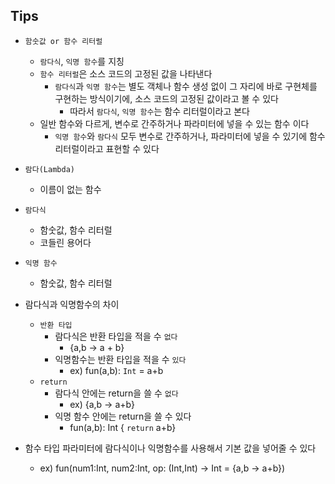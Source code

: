 ## Tips

* `함숫값 or 함수 리터럴`
    * `람다식`, `익명 함수`를 지칭
    * `함수 리터럴`은 소스 코드의 고정된 값을 나타낸다
        * `람다식`과 `익명 함수`는 별도 객체나 함수 생성 없이 그 자리에 바로 구현체를 구현하는 방식이기에, 소스 코드의 고정된 값이라고 볼 수 있다
            * 따라서 `람다식`, `익명 함수`는 함수 리터럴이라고 본다
    * 일반 함수와 다르게, 변수로 간주하거나 파라미터에 넣을 수 있는 함수 이다
        * `익명 함수`와 `람다식` 모두 변수로 간주하거나, 파라미터에 넣을 수 있기에 함수 리터럴이라고 표현할 수 있다
* `람다(Lambda)`
    * 이름이 없는 함수
* `람다식`
    * 함숫값, 함수 리터럴
    * 코들린 용어다
* `익명 함수`
    * 함숫값, 함수 리터럴


* 람다식과 익명함수의 차이
    * `반환 타입`
        * 람다식은 반환 타입을 적을 수 `없다`
            * {a,b -> a + b}
        * 익명함수는 반환 타입을 적을 수 `있다`
            * ex) fun(a,b): `Int` = a+b
    * `return`
        * 람다식 안에는 return을 쓸 수 `없다`
            * ex) {a,b -> a+b}
        * 익명 함수 안에는 return을 쓸 수 있다
            * fun(a,b): Int { `return` a+b}
* 함수 타입 파라미터에 람다식이나 익명함수를 사용해서 기본 값을 넣어줄 수 있다
    * ex) fun(num1:Int, num2:Int, op: (Int,Int) -> Int = {a,b -> a+b})

